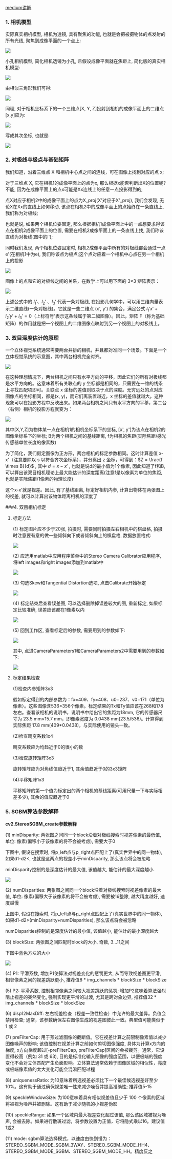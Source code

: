 [medium讲解](https://medium.com/analytics-vidhya/distance-estimation-cf2f2fd709d8)

### 1. 相机模型

实际真实相机模型, 相机为透镜, 具有聚焦的功能, 也就是会把被摄物体的点发射的所有光线, 聚焦到成像平面的一个点上:

![](assets/1.jpg)

小孔相机模型, 简化相机透镜为小孔, 且假设成像平面就在焦距上, 简化版的真实相机模型:

![](assets/2.jpg)

由相似三角形我们可得:

![](assets/3.jpg)

同理, 对于相机坐标系下的一个三维点[X, Y, Z]投射到相机的成像平面上的二维点[x,y]应为:

![](assets/6.jpg)

写成其次坐标, 也就是:

![](assets/4.jpg)

### 2. 对极线与极点与基础矩阵

我们知道，沿着三维点 X 和相机中心点之间的连线，可在图像上找到对应的点 x;

对于三维点 X, 它在相机1的成像平面上的点为x, 那么根据x能否判断出X的位置呢? 不能, 因为在成像平面上的点x可能是Xx连线上的任意一点投影得到的;

点X对应于相机2中的成像平面上的点为X_proj(X'对应于X'_proj), 我们会发现, 无论X在Xx的直线上如何移动, 该点在相机2中的成像平面上的点始终在一条直线上, 我们称为对极线;

也就是说, 如果两个相机位姿固定, 那么根据相机1成像平面上中的一点想要求得该点在相机2成像平面上的位置, 需要在相机2成像平面上的一条直线上找, 我们称该直线为对极线(图中的l');

同时我们发现, 两个相机位姿固定时, 相机2成像平面中所有的对极线都会通过一点e'(在相机1中为e), 我们称该点为极点;这个点对应着一个相机中心点在另一个相机上的投影

![](assets/7.jpg)

图像上的点和它的对极线之间的关系，在数学上可以用下面的 3×3 矩阵表示：

![](assets/8.jpg)

上述公式中的 $l_1'$、$l_2'$ 、$l_3'$ 代表一条对极线, 在投影几何学中，可以用三维向量表示二维直线(一条对极线)。它就是一些二维点 (x', y') 的集合，满足公式 $l_1'x'+l_2'y'+l_3' = 0$（上标符号'表示这条线属于第二幅图像）。因此，矩阵 F（称为基础矩阵）的作用就是把一个视图上的二维图像点映射到另一个视图上的对极线上。

### 3. 双目深度估计的原理

一个立体视觉系统通常需要两台并排的相机，并且都对准同一个场景。下面是一个立体视觉系统的示意图，其中两台相机完全对齐。

![](assets/9.jpg)

在这种理想情况下，两台相机之间只有水平方向的平移，因此它们的所有对极线都是水平方向的。这意味着所有关联点的 y 坐标都是相同的，只需要在一维的线条上寻找匹配项即可。关联点 x 坐标的差值则取决于点的深度。无穷远处的点对应图像点的坐标相同，都是(x, y)，而它们离装置越近，x 坐标的差值就越大。这种现象可以在投影方程中反映出来。如果两台相机之间只有水平方向的平移，第二台（右侧）相机的投影方程就变为：

![](assets/10.jpg)

其中[X,Y,Z]为物体某一点在相机1的相机坐标系下的坐标, [x', y']为该点在相机2的图像坐标系下的坐标; B为两个相机之间的基线距离, f为相机的焦距(实际焦距/感光传感器单位长度的像素数)

为了简化，我们假定图像为正方形，两台相机的标定参数相同。这时计算差值 x-x'（注意要除以 s 以符合齐次坐标系），并分离出 z 坐标，可得到：$Z = \frac{f \times B}{d}$ , 其中 $d=x-x'$ , 也就是说d的最小值为1个像素, 因此知道了f和B, 可以算出该双目相机理论上最大能估计的深度距离(注意f是以像素为单位的焦距, 也就是实际焦距/1像素的物理长度)

这个x-x'就是视差。因此, 有了基线距离, 标定好相机内参, 计算出物体在两张图上的视差, 就可以计算出该物体距离相机的深度了

###4. 双目相机标定

1. 标定方法

   (1) 标定图片应不少于20张, 拍摄时, 需要同时拍摄左右相机中的棋盘格, 拍摄时注意要有意的做一些倾斜向下或者倾斜向上的棋盘格, 数据放置格式:

   ![](assets/12.jpg)

   (2) 应选用matlab中应用程序菜单中的Stereo Camera Calibrator应用程序, 将left images和right images添加到matlab中

   ![](assets/111.jpg)

   (3) 勾选Skew和Tangential Distortion选项, 点击Calibrate开始标定

   ![](assets/13.jpg)

   (4) 标定结束后查看误差图, 可以选择删除掉误差较大的图, 重新标定, 如果标定比较准确, 误差应该都在1像素以内

   ![](assets/14.jpg)

   (5) 回到工作区, 查看标定后的参数, 需要用到的参数如下:

   ![](assets/15.jpg)

   其中, 点进CameraParameters1和CameraParameters2中需要用到的参数如下:

   ![](assets/16.jpg)

2. 标定结果检查

   (1)检查内参矩阵3x3

   假如标定得到的内部参数为：fx=409、fy=408、u0=237、v0=171（单位为像素）。这些图像含536×356个像素。标定结果的Tx和Ty值应该在268和178左右。查看该相机的说明书，说明书中给出它的焦距为18mm, 它的传感器尺寸为 23.5 mm×15.7 mm，即像素宽度为 0.0438 mm(23.5/536)。计算得到实际焦距 17.8 mm(409*0.0438)，与实际使用的镜头一致。

   (2)检查畸变系数1x4

   畸变系数应为均趋近于0的很小的数

   (3)检查旋转矩阵3x3

   旋转矩阵应为对角线值趋近于1, 其余值趋近于0的3x3矩阵

   (4)平移矩阵1x3

   平移矩阵的第一个值为标定出的两个相机的基线距离(可用尺量一下与实际相差多少), 其余的值应趋近于0

### 5. SGBM算法参数解释

**cv2.StereoSGBM_create参数解释** 

(1) minDisparity: 两张图之间同一个block沿着对极线搜索时视差像素的最低值, 单位: 像素(偏移小于该像素的将不会被考虑), 需要大于0

下图中, 假设在搜索时, 将p_left点与p_right点匹配上了(真实世界中的同一物体), 如果d1-d2<, 也就是这两点的视差小于minDisparity, 那么该点将会被忽略

minDisparity控制的是深度估计的最大值, 该值越大, 能估计的最大深度越小

![](assets/18.jpg)

(2) numDisparities: 两张图之间同一个block沿着对极线搜索时视差像素的最大值, 单位: 像素(偏移大于该像素的将不会被考虑), 需要被16整除, 越大精度越好, 速度越慢

上图中, 假设在搜索时, 将p_left点与p_right点匹配上了(真实世界中的同一物体), 如果d1-d2>(minDisparity+numDisparities), 那么该点将会被忽略

numDisparities控制的是深度估计的最小值, 该值越小, 能估计的最小深度越大

(3) blockSize: 两张图之间匹配时block的大小, 奇数, 3...11之间

下图中蓝色方块的大小

![](assets/19.jpg)

(4) P1: 平滑系数, 增加P1使算法对视差变化的惩罚更大, 从而导致视差图更平滑, 相邻像素之间的视差跳跃更小, 推荐值8 * img_channels * blockSize * blockSize

(5) P2: 平滑系数, 控制相邻像素之间较大视差跳跃的惩罚; 增加P2意味着算法强烈阻止视差的突然变化, 强制实现更平滑的过渡, 尤其是跨对象边界, 推荐值32 * img_channels * blockSize * blockSize

(6) disp12MaxDiff: 左右视差检查（视差一致性检查）中允许的最大差异。负值会禁用检查; 通常，该参数确保左右图像生成的视差图彼此一致。典型值可能类似于 1 或 2

(7) preFilterCap: 用于预过滤图像的截断值。它在视差计算之前限制像素值以减少图像噪声的影响; 该值控制在视差计算之前如何剪切图像强度, 具体为计算x方向的梯度, x方向梯度超过[-preFilterCap, preFilterCap]区间的会被裁剪。通常，它设置得较高（例如 31 或 63), 目的是标准化输入图像的强度范围，以便极端的强度变化不会对立体匹配产生负面影响。立体算法通常依赖于图像区域的相似性，亮度或极端像素值的太大变化可能会混淆匹配过程

(8) uniquenessRatio: 为10意味着所选视差必须比下一个最佳候选视差好至少 10%。这有助于通过确保视差唯一性来减少噪音并提高准确性; 推荐值5-15

(9) speckleWindowSize: 为100意味着具有相似视差值且少于 100 个像素的区域将被视为噪声并被删除。这有助于减少随机的小视差伪影

(10) speckleRange: 如果一个区域内最大视差变化超过该值, 那么该区域被视为噪声, 会被去除。如果进行散斑过滤，将参数设置为正值，它将隐式乘以16。建议值1或2

(11) mode: sgbm算法选择模式，以速度由快到慢为：STEREO_SGBM_MODE_SGBM_3WAY、STEREO_SGBM_MODE_HH4、STEREO_SGBM_MODE_SGBM、STEREO_SGBM_MODE_HH。精度反之

​
